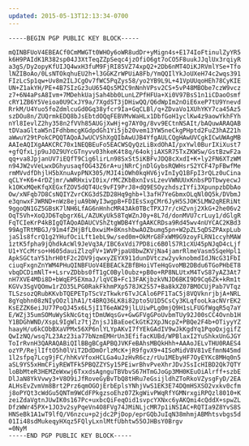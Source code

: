 ```yaml
---
updated: 2015-05-13T12:13:34-0700
---
```

<pre style="margin: 0;">
<code>-----BEGIN PGP PUBLIC KEY BLOCK-----

mQINBFUoV4EBEACf0CmMWGTt0WHOy6oWR8udDr+yMign4s+E174IoFtinulZyYR5
k6H9PAIdK1R382sp04J3XtTeqZZpSeqc4jzOfiO6gt7oCO5F8uukJJqlUx3rqiyR
a3gS/Dy2opyKfUIJQ4wxH3fuM9FjRI85VZ74xpQ2+2Db6nMT4OiKJRVmlYSe+Tfo
lNZIBoAo/0LsNTOkqhuEU2h+l3GGKZrWPUiA8Fb/YmQQIlYkJoUXeH74c2wqs391
FIzLcSp1qw+Uv8m2ILJCgOv7fWC5PqZys58/yo2YB9L9L+41VpUUqoHEh78CyKIE
UN+Z1akYH/PE+4B7SIzGz3uU654Qs5M2C9nNnhVPsv2CS+5vP48MBObe7czW9vcz
z7+6N4aPsA8Ivm+7MDehkUajSah4bb0LunLZPfHFUa+Xi0V97BsS1n1iCDaoOsmf
cRY1ZB6Y5Veioa0U9CxJY9a/7XgdST3jDHiwQQ/Q6dWpIm2nOiE6xeP7tU9Ynevd
RrkM/U4Yuo5foZdmlcuGd0Gq38yfcr9Ia+GqCLBl/q+ZDvaVo1XUhYKY7ca45Az5
szDOu8n/ZUQrmkEDQ8bJsEbtdOQqFEBVMvWaHLx1DbfGoH1yclKw4z9aowYkhFYh
nYl8IevlZ2hy358n2fVVh85AUGjXwHj+g7AY0g/8vv9ECtnNSAIt/bAQuwARAQAB
tDVaaGltaW5nIFdhbmcgKGdpdGh1Yi5jb20vem13YW5neCkgPHptd2FuZ3hAZ21h
aWwuY29tPokCPQQTAQoAJwUCVShXgQIbAwUJB4YfgAULCQgHAwUVCgkICwUWAgMB
AAIeAQIXgAAKCRC70x1NEQBEuFo5EACWSQyQzLiBxdOhAI/pxYwl0BurIXiXust7
+gfQfxLjp9uJOZ9UYcGTnyvv03hkeK4t8q/64okjiAXSR75TxZKWSw/GstBzwF2a
qq+va8JpjanUV7iEQfT9Cig6lirLn98SxSt5iKBFvJDQ8cXxdI+K+ly2FN6XTzWM
n94JW2vVeLwxDGhyusaqfOG43Z6rA+ujNRrCjnDlGybsRQWHsrS2YCF47pFBwfMe
rmMVvdfDhjlH5bXnuAvpPNX305/MJI4iOWh0kqHV6jvInIyQ1BFpI3rQLz0uCina
qCLY+K6+4rDZjmr/wWRHxivI0ix/rMCZKbBxnIvsLzevVWNUUxKnbsPDTbwyecwJ
k1OKxMQeKfqXEGxfZOV5dQT4Uc9vFI9PrJ8+dQ9ESOyzhdszIYfi3XpunpzbDbAo
Ow/xNFqb7D8CsNQIYZvrCKG3dSZD28Hq9ghb+l3afH7YeGbmxOLqNl0Q5k/DVbmJ
e3qnwxFJWRND+nWz8ejuA9bWyI3wgpB+FDIEsSxgCMr6JyH5SJOK5LMW2qRERiNt
9ggoQN1GZ5GBsK7lNH6LfAG6nHnhcMR43Ak0TBcTPXJ7r/cHZvnj2XkG+2he06v2
OqT5Vh+XoQJD6TqbgrX6L/AZUKyUk58TqWZnJ0y+8L7d/donMVU7crLuy1/dGlgR
FqTCIeKrP4kBIgQTAQoADAUCVShZtgWDB4YfgAAKCRDsa9Rd45wv4nUYCAC2KBd3
99AgTRtMBGJ/91m4fZHjBfL0xwiM+8KnshbwAOZbumg5pn+W2pZL5qDSZPAxpLub
jaS1s8fcrQ1g2YHufOciLft1ebL9w/sed0m+OkMrG8FxWM9G9zoyFLRN1ccyhMAW
1ztK5fpha9jQhdkAcWl9JeVq3A/IBC6xVdi7PD8ic6B0lS7R1cXU45pNJqD4cLjf
U1+YCcMrso+H605dauiZlzqFV+1WVPjpaU8bwZKVjNa4jamrRlmeVasm5SqeHpl1
ApkSGCtaY51hrH0tF2c2DV9jqwxyZEYX911dunDVtczw2yvknobmdIdJNcG31FbI
ciuqFxgnZnYWM4PHuQINBFUoV4EBEACkZBfBHoiVTeHqGvoMB2DBdu6TGoPHbET8
vbqDCDimNlT++LsrvZDbbs0fT1gC0Byl0ubz+pB0o+RP8NLUtxM4TvS87yAZ3At7
nH7XVE4MDi8D+bWqEP5EXmaJ/lqVCB+Fc13FAKjbzkVNJD6BKI9D9Cq6Zk+kRm1t
KGVv3SgVQOmw1rZO35LPG0RakFkhmPXp578JK2S57+Ba8kXZ07BMOCUjPab7VTqz
TLSzsozQRubKKvbTQEPETpTScVzTkwkr6TvJCAlo6PF1TaC5j8VQVknrjbjA+NRL
8gYqbhn08zNIyOOzl1hA1/t4BRQ36LK8i82pto5U1D5CsCy3KLqfooLkacNVrEK2
KsEZZK6eiJU77PoQJ45x6L5jI1T6eAW29jlLUiwPLg0mjQ9H1sLFUGfWgqR5q7aY
E/WZj35umSOMuWySkNcGtqjtDmUWqsGv+GwGFVgGPoUvbmTUy92J00sCC4Ovnb1H
Y1BDGhWND/XspL9IgWlz7tjZnjsJ1BaEoeCkGtK2XpJNcpZ+PBQe2F4b+OTiyyYZ
haayH/u6kCObBXaVPMx56XP6nlYLYpAKvI7fYEkGAdIV9wJkKgdYq1PqoQxjgifZ
QwIzNQ/wsq7L23Az23ia77bNzmEMHrUn3EfifacKUBd/WPBlaxI2YuShkxUnGJGY
ToIrRvnH3QARAQABiQIlBBgBCgAPBQJVKFeBAhsMBQkHhh+AAAoJELvTHU0RAES4
ozYP/RejlIftO5h0lViT2DdDmOrlzMcK+jR9fgvX9+4ISoMidV8V81vEfmnN45md
1l2sfpq7Lcg9jFC/hhKvVfoxHCLGa4uJzHvR6cz/rUu1MEbyHF7OyEYKc8MHq0n5
aSL9YS5xHmCFiyREWTFk5PBQZZYSy15PEiwrBhvPveXhrJDvJSsIcHIBD2Qk7QTY
loBbMteR3HEMZeWxwj6TxxdsAgnguTBVbvS67HTmGJoGp3MH0KEuOiAlrff+szbE
DlJaN8YkVvwy3+V8O9iJfRoveGyBvTbQ8tHRu7eGsijldhZToRkoVZysgFyD/2EA
ALHsEvZvmVm8Brt2Prz6qmOGOjErbEplsYNhjVwS1EK3E74DQmHSXSO2vxkv0cfm
j8oPYQt3cWdGu5QNTm9WCdFPkgzsoEhz07ZkgWivPWqRfYGMNrxgiRPQzl8010+K
zeiZdaVgtnJUwIK0s167Pc+uxbcQiFeqOid1svpcYXNxc6yAKQmi4cQddX+spwZL
DfzWWr45PX+1JO3v2syPqeVn4O8FVg74JMiNLjcMR7p1iNSIAC+RQTIa9Z8YvS8S
HNSeBk1A1wT9lfQ/V6nzcu+p2jdc2PjDop/eprGQbJuIqN38mhmjABMhtsvbgs5d
01Ii48sdMukeqyHXqz5FQlyLxnlMtfUbhtw55OJHBsY0Brgv
=0NyM
-----END PGP PUBLIC KEY BLOCK-----
</code>
</pre>
